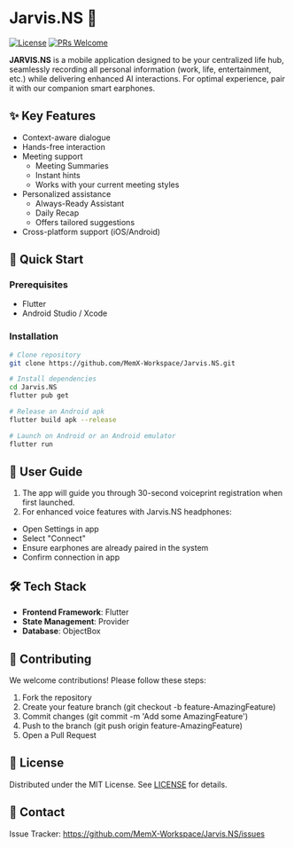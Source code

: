 # Jarvis.NS 🌱

[![License](https://img.shields.io/badge/license-MIT-blue.svg)](LICENSE)
[![PRs Welcome](https://img.shields.io/badge/PRs-welcome-brightgreen.svg)](https://github.com/MemX-Workspace/Jarvis.NS/pulls)

**JARVIS.NS** is a mobile application designed to be your centralized life hub, seamlessly recording all personal information (work, life, entertainment, etc.) while delivering enhanced AI interactions. For optimal experience, pair it with our companion smart earphones.

## ✨ Key Features
- Context-aware dialogue
- Hands-free interaction
- Meeting support
  - Meeting Summaries
  - Instant hints
  - Works with your current meeting styles
- Personalized assistance
  - Always-Ready Assistant
  - Daily Recap
  - Offers tailored suggestions
- Cross-platform support (iOS/Android)

## 🚀 Quick Start

### Prerequisites
- Flutter
- Android Studio / Xcode

### Installation
```bash
# Clone repository
git clone https://github.com/MemX-Workspace/Jarvis.NS.git

# Install dependencies
cd Jarvis.NS
flutter pub get

# Release an Android apk
flutter build apk --release

# Launch on Android or an Android emulator
flutter run
```

## 📱 User Guide

1. The app will guide you through 30-second voiceprint registration when first launched.
2. For enhanced voice features with Jarvis.NS headphones:
  - Open Settings in app
  - Select "Connect"
  - Ensure earphones are already paired in the system
  - Confirm connection in app

## 🛠️ Tech Stack

- **Frontend Framework**: Flutter
- **State Management**: Provider
- **Database**: ObjectBox

## 🤝 Contributing

We welcome contributions! Please follow these steps:
1. Fork the repository 
2. Create your feature branch (git checkout -b feature-AmazingFeature)
3. Commit changes (git commit -m 'Add some AmazingFeature')
4. Push to the branch (git push origin feature-AmazingFeature)
5. Open a Pull Request

## 📄 License

Distributed under the MIT License. See [LICENSE](LICENSE) for details.

## 📧 Contact

Issue Tracker: https://github.com/MemX-Workspace/Jarvis.NS/issues
